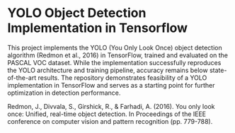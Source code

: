 # YOLO Object Detection Implementation in Tensorflow

This project implements the YOLO (You Only Look Once) object detection algorithm (Redmon et al., 2016) in TensorFlow, trained and evaluated on the PASCAL VOC dataset. While the implementation successfully reproduces the YOLO architecture and training pipeline, accuracy remains below state-of-the-art results. The repository demonstrates feasibility of a YOLO implementation in TensorFlow and serves as a starting point for further optimization in detection performance.

Redmon, J., Divvala, S., Girshick, R., & Farhadi, A. (2016). You only look once: Unified, real-time object detection. In Proceedings of the IEEE conference on computer vision and pattern recognition (pp. 779-788).
